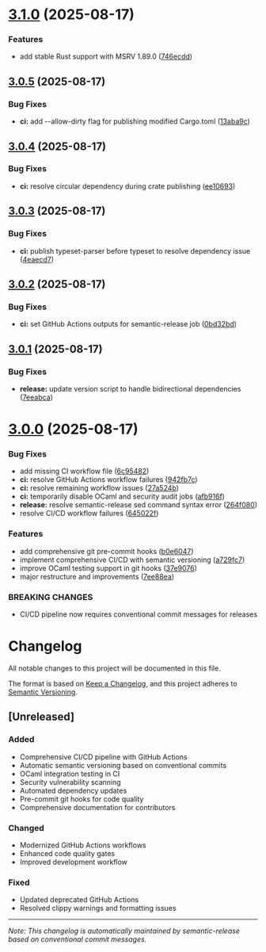 # [3.1.0](https://github.com/soren-n/typeset-rs/compare/v3.0.5...v3.1.0) (2025-08-17)


### Features

* add stable Rust support with MSRV 1.89.0 ([746ecdd](https://github.com/soren-n/typeset-rs/commit/746ecdd23678c03223491aa947df5c553d538bfc))

## [3.0.5](https://github.com/soren-n/typeset-rs/compare/v3.0.4...v3.0.5) (2025-08-17)


### Bug Fixes

* **ci:** add --allow-dirty flag for publishing modified Cargo.toml ([13aba9c](https://github.com/soren-n/typeset-rs/commit/13aba9cde191fa4edc99006b3ea0eb65760fb67d))

## [3.0.4](https://github.com/soren-n/typeset-rs/compare/v3.0.3...v3.0.4) (2025-08-17)


### Bug Fixes

* **ci:** resolve circular dependency during crate publishing ([ee10693](https://github.com/soren-n/typeset-rs/commit/ee1069383b5347edd90b16de9f923ba9ee05eb05))

## [3.0.3](https://github.com/soren-n/typeset-rs/compare/v3.0.2...v3.0.3) (2025-08-17)


### Bug Fixes

* **ci:** publish typeset-parser before typeset to resolve dependency issue ([4eaecd7](https://github.com/soren-n/typeset-rs/commit/4eaecd7202807cf5217de9ab59d94c5a4cc572b9))

## [3.0.2](https://github.com/soren-n/typeset-rs/compare/v3.0.1...v3.0.2) (2025-08-17)


### Bug Fixes

* **ci:** set GitHub Actions outputs for semantic-release job ([0bd32bd](https://github.com/soren-n/typeset-rs/commit/0bd32bdaccf62bf22798f7c29d8f5258d90506b0))

## [3.0.1](https://github.com/soren-n/typeset-rs/compare/v3.0.0...v3.0.1) (2025-08-17)


### Bug Fixes

* **release:** update version script to handle bidirectional dependencies ([7eeabca](https://github.com/soren-n/typeset-rs/commit/7eeabca81eb6456517579478c30a5f6fa9a201b6))

# [3.0.0](https://github.com/soren-n/typeset-rs/compare/v2.0.5...v3.0.0) (2025-08-17)


### Bug Fixes

* add missing CI workflow file ([6c95482](https://github.com/soren-n/typeset-rs/commit/6c95482338306ef7a556d56acb8a8f46e70ae004))
* **ci:** resolve GitHub Actions workflow failures ([942fb7c](https://github.com/soren-n/typeset-rs/commit/942fb7c73266f6c36a3f990e7c912fcc2245b50a))
* **ci:** resolve remaining workflow issues ([27a524b](https://github.com/soren-n/typeset-rs/commit/27a524bb1250a74b333bd4e1c5cd8b322ef52e44))
* **ci:** temporarily disable OCaml and security audit jobs ([afb916f](https://github.com/soren-n/typeset-rs/commit/afb916fc842ef24a4b233205125aec45c32b56c1))
* **release:** resolve semantic-release sed command syntax error ([264f080](https://github.com/soren-n/typeset-rs/commit/264f080f1c2831d580e60e6ec035d46ddb4d7952))
* resolve CI/CD workflow failures ([645022f](https://github.com/soren-n/typeset-rs/commit/645022f73f61d6e06b71ac1f21f50871a37b1b17))


### Features

* add comprehensive git pre-commit hooks ([b0e6047](https://github.com/soren-n/typeset-rs/commit/b0e6047c869ae24db2dd17265af2b208d1aaf773))
* implement comprehensive CI/CD with semantic versioning ([a729fc7](https://github.com/soren-n/typeset-rs/commit/a729fc7855f661be72069ef26ec0dd799a29fbaa))
* improve OCaml testing support in git hooks ([37e9076](https://github.com/soren-n/typeset-rs/commit/37e9076b6d0476c04252e000165a751a51686407))
* major restructure and improvements ([7ee88ea](https://github.com/soren-n/typeset-rs/commit/7ee88eac42a46b7cef9897c8364c003cf2990edc))


### BREAKING CHANGES

* CI/CD pipeline now requires conventional commit messages for releases

# Changelog

All notable changes to this project will be documented in this file.

The format is based on [Keep a Changelog](https://keepachangelog.com/en/1.0.0/),
and this project adheres to [Semantic Versioning](https://semver.org/spec/v2.0.0.html).

## [Unreleased]

### Added
- Comprehensive CI/CD pipeline with GitHub Actions
- Automatic semantic versioning based on conventional commits
- OCaml integration testing in CI
- Security vulnerability scanning
- Automated dependency updates
- Pre-commit git hooks for code quality
- Comprehensive documentation for contributors

### Changed
- Modernized GitHub Actions workflows
- Enhanced code quality gates
- Improved development workflow

### Fixed
- Updated deprecated GitHub Actions
- Resolved clippy warnings and formatting issues

---

*Note: This changelog is automatically maintained by semantic-release based on conventional commit messages.*
